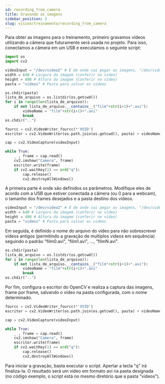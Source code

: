 ```yaml
---
id: recording_from_camera
title: Gravando as imagens
sidebar_position: 2
slug: vision/treinamento/recording_from_camera
---
```




Para obter as imagens para o treinamento, primeiro gravamos vídeos utilizando a câmera que futuramente será usada no projeto. Para isso, conectamos a câmera em um USB e executamos o seguinte script:

```py
import os
import cv2

videoInput = "/dev/video2" # É de onde vai pegar as imagens, "/dev/video2" é pegando por um dos usbs (o numero muda) e 0 é a webcam
width = 640 # Largura da imagem (conferir no vídeo)
height = 480 # Altura da imagem (Conferir no vídeo)
pasta = "videos" # Pasta para salvar os videos

os.chdir(pasta)
lista_de_arquivo = os.listdir(os.getcwd())
for i in range(len(lista_de_arquivo)):
    if not lista_de_arquivo.__contains__("film"+str(i+1)+".avi"):
        videoName = "film"+str(i+1)+".avi"
        break
os.chdir("..")

fourcc = cv2.VideoWriter_fourcc(*'XVID')
escritor = cv2.VideoWriter(os.path.join(os.getcwd(), pasta) + videoName, fourcc, 5.0, (width, height))

cap = cv2.VideoCapture(videoInput)

while True:
    _ , frame = cap.read()
    cv2.imshow("Camera", frame)
    escritor.write(frame)
    if cv2.waitKey(1) == ord("q"):
        cap.release()
        cv2.destroyAllWindows()
```

A primeira parte é onde são definidos os parâmetros. Modifique eles de acordo com a USB que estiver conectada a câmera (ou 0 para a webcam), o tamanho dos frames desejados e a pasta destino dos vídeos.

```py
videoInput = "/dev/video2" # É de onde vai pegar as imagens, "/dev/video2" é pegando por um dos usbs (o numero muda) e 0 é a webcam
width = 640 # Largura da imagem (conferir no vídeo)
height = 480 # Altura da imagem (conferir no vídeo)
pasta = "videos" # Pasta para salvar os videos
```

Em seguida, é definido o nome do arquivo do vídeo para não sobrescrever vídeos antigos (permitindo a gravação de multiplos vídeos em sequência) seguindo o padrão "film0.avi", "film1.avi", ..., "filmN.avi".

```py
os.chdir(pasta)
lista_de_arquivo = os.listdir(os.getcwd())
for i in range(len(lista_de_arquivo)):
    if not lista_de_arquivo.__contains__("film"+str(i+1)+".avi"):
        videoName = "film"+str(i+1)+".avi"
        break
os.chdir("..")
```

Por fim, configura o escritor do OpenCV e realiza a captura das imagens, frame por frame, salvando o vídeo na pasta configurada, com o nome determinado.

```py
fourcc = cv2.VideoWriter_fourcc(*'XVID')
escritor = cv2.VideoWriter(os.path.join(os.getcwd(), pasta) + videoName, fourcc, 5.0, (width, height))

cap = cv2.VideoCapture(videoInput)

while True:
    _ , frame = cap.read()
    cv2.imshow("Camera", frame)
    escritor.write(frame)
    if cv2.waitKey(1) == ord("q"):
        cap.release()
        cv2.destroyAllWindows()
```

Para iniciar a gravação, basta executar o script. Apertar a tecla "q" irá finaliza-la. O resultado será um vídeo em formato avi na pasta designada (no código exemplo, o script está no mesmo diretório que a pasta "videos").